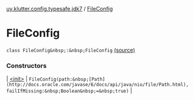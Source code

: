 [uy.klutter.config.typesafe.jdk7](../index.md) / [FileConfig](.)


# FileConfig

`class FileConfig&nbsp;:&nbsp;FileConfig` [(source)](https://github.com/kohesive/klutter/blob/master/config-typesafe-jdk7/src/main/kotlin/uy/klutter/config/typesafe/jdk7/ConfigLoading_Jdk7.kt#L9)



### Constructors


| [&lt;init&gt;](-init-.md) | `FileConfig(path:&nbsp;[Path](http://docs.oracle.com/javase/6/docs/api/java/nio/file/Path.html), failIfMissing:&nbsp;Boolean&nbsp;=&nbsp;true)` |

